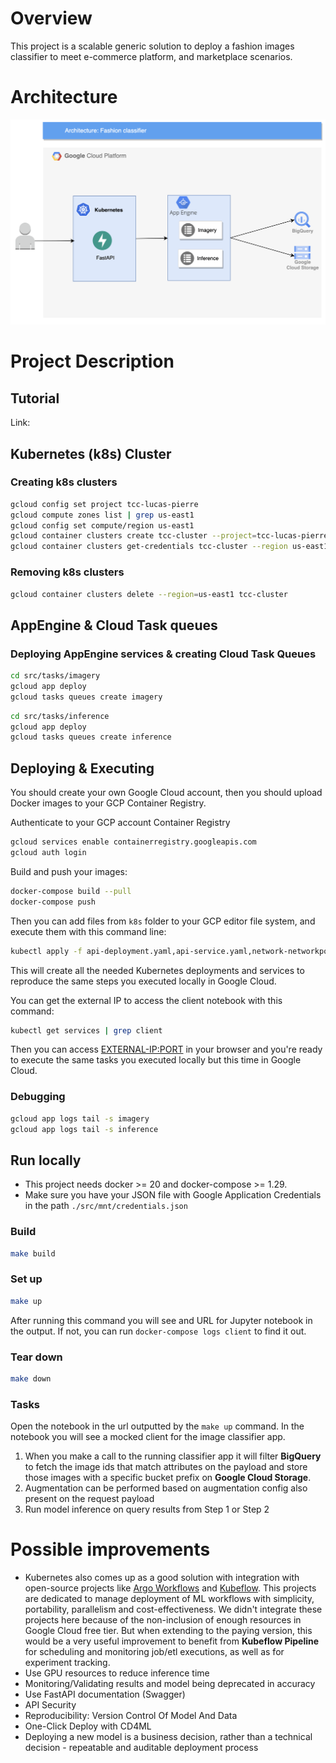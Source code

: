 # Overview

This project is a scalable generic solution to deploy a fashion images classifier to meet e-commerce platform, and marketplace scenarios.

# Architecture

![Architecture](./diagrams/tcc-architecture.png)

# Project Description

## Tutorial

Link: <link>

## Kubernetes (k8s) Cluster

### Creating k8s clusters
```sh
gcloud config set project tcc-lucas-pierre
gcloud compute zones list | grep us-east1
gcloud config set compute/region us-east1
gcloud container clusters create tcc-cluster --project=tcc-lucas-pierre --region=us-east1 --num-nodes=2 --preemptible
gcloud container clusters get-credentials tcc-cluster --region us-east1
```

### Removing k8s clusters
```sh
gcloud container clusters delete --region=us-east1 tcc-cluster
```

## AppEngine & Cloud Task queues
### Deploying AppEngine services & creating Cloud Task Queues
```sh
cd src/tasks/imagery
gcloud app deploy
gcloud tasks queues create imagery
```

```sh
cd src/tasks/inference
gcloud app deploy
gcloud tasks queues create inference
```
## Deploying & Executing

You should create your own Google Cloud account, then you should upload Docker images to your GCP Container Registry.

Authenticate to your GCP account Container Registry
```sh
gcloud services enable containerregistry.googleapis.com
gcloud auth login
```

Build and push your images:
```sh
docker-compose build --pull
docker-compose push
```

Then you can add files from `k8s` folder to your GCP editor file system, and execute them with this command line:
```sh
kubectl apply -f api-deployment.yaml,api-service.yaml,network-networkpolicy.yaml,variables-env-configmap.yaml
```
This will create all the needed Kubernetes deployments and services to reproduce the same steps you executed locally in Google Cloud.

You can get the external IP to access the client notebook with this command:
```sh
kubectl get services | grep client
```
Then you can access <EXTERNAL-IP:PORT> in your browser and you're ready to execute the same tasks you executed locally but this time in Google Cloud.

### Debugging
```sh
gcloud app logs tail -s imagery
gcloud app logs tail -s inference
```

## Run locally

* This project needs docker >= 20 and docker-compose >= 1.29.
* Make sure you have your JSON file with Google Application Credentials in the path `./src/mnt/credentials.json`

### Build

```sh
make build
```

### Set up

```sh
make up
```

After running this command you will see and URL for Jupyter notebook in the output. If not, you can run `docker-compose logs client` to find it out.

### Tear down

```sh
make down
```

### Tasks

Open the notebook in the url outputted by the `make up` command. In the notebook you will see a mocked client for the image classifier app.

1. When you make a call to the running classifier app it will filter **BigQuery** to fetch the image ids that match attributes on the payload and store those images with a specific bucket prefix on **Google Cloud Storage**. 
2. Augmentation can be performed based on augmentation config also present on the request payload
3. Run model inference on query results from Step 1 or Step 2

# Possible improvements

* Kubernetes also comes up as a good solution with integration with open-source projects like [Argo Workflows](https://argoproj.github.io/argo-workflows/) and [Kubeflow](https://www.kubeflow.org/). This projects are dedicated to manage deployment of ML workflows with simplicity, portability, parallelism and cost-effectiveness.
We didn't integrate these projects here because of the non-inclusion of enough resources in Google Cloud free tier. But when extending to the paying version, this would be a very useful improvement to benefit from **Kubeflow Pipeline** for scheduling and monitoring job/etl executions, as well as for experiment tracking.
* Use GPU resources to reduce inference time
* Monitoring/Validating results and model being deprecated in accuracy
* Use FastAPI documentation (Swagger)
* API Security 
* Reproducibility: Version Control Of Model And Data 
* One-Click Deploy with CD4ML
* Deploying a new model is a business decision, rather than a technical decision - repeatable and auditable deployment process
